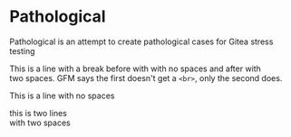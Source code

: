 # Pathological

Pathological is an attempt to create pathological cases for Gitea stress testing

This is a line
with a break before with with no spaces and after with  
two spaces. GFM says the first doesn't get a `<br>`, only the second does.

This is a line
with no spaces

this is two lines  
with two spaces
